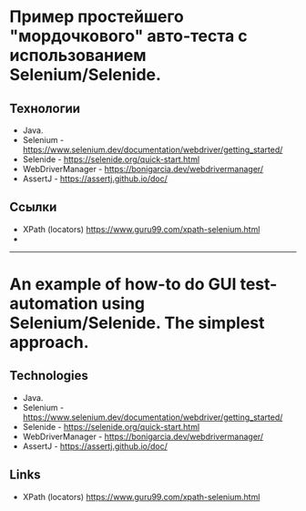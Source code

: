 # Пример простейшего "мордочкового" авто-теста с использованием Selenium/Selenide.

## Технологии
- Java.
- Selenium - https://www.selenium.dev/documentation/webdriver/getting_started/
- Selenide - https://selenide.org/quick-start.html
- WebDriverManager - https://bonigarcia.dev/webdrivermanager/
- AssertJ - https://assertj.github.io/doc/

## Ссылки
- XPath (locators)  https://www.guru99.com/xpath-selenium.html
- 
------------------

# An example of how-to do GUI test-automation using Selenium/Selenide. The simplest approach.

## Technologies
- Java.
- Selenium - https://www.selenium.dev/documentation/webdriver/getting_started/ 
- Selenide - https://selenide.org/quick-start.html 
- WebDriverManager - https://bonigarcia.dev/webdrivermanager/ 
- AssertJ - https://assertj.github.io/doc/

## Links
- XPath (locators)  https://www.guru99.com/xpath-selenium.html 